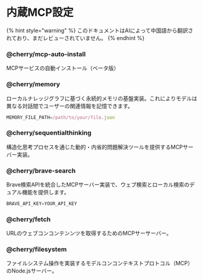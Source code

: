 # 内蔵MCP設定


{% hint style="warning" %}
このドキュメントはAIによって中国語から翻訳されており、まだレビューされていません。
{% endhint %}




### @cherry/mcp-auto-install

MCPサービスの自動インストール（ベータ版）

### @cherry/memory

ローカルナレッジグラフに基づく永続的メモリの基盤実装。これによりモデルは異なる対話間でユーザーの関連情報を記憶できます。

```typescript
MEMORY_FILE_PATH=/path/to/your/file.json
```

### @cherry/sequentialthinking

構造化思考プロセスを通じた動的・内省的問題解決ツールを提供するMCPサーバー実装。

### @cherry/brave-search

Brave検索APIを統合したMCPサーバー実装で、ウェブ検索とローカル検索のデュアル機能を提供します。

```typescript
BRAVE_API_KEY=YOUR_API_KEY
```

### @cherry/fetch

URLのウェブコンコンテンンツを取得するためのMCPサーサーバー。

### @cherry/filesystem

ファイルシステム操作を実装するモデルコンコンテキストプロトコル（MCP）のNode.jsサーバー。